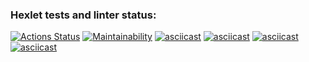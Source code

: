 ### Hexlet tests and linter status:
[![Actions Status](https://github.com/Blind-Beast/python-project-49/actions/workflows/hexlet-check.yml/badge.svg)](https://github.com/Blind-Beast/python-project-49/actions)
[![Maintainability](https://api.codeclimate.com/v1/badges/caaee538cb8cd2e8e8b0/maintainability)](https://codeclimate.com/github/Blind-Beast/python-project-49/maintainability)
[![asciicast](https://asciinema.org/a/X3agme6w3K4T8wGJaX6Ac8LhZ.svg)](https://asciinema.org/a/X3agme6w3K4T8wGJaX6Ac8LhZ)
[![asciicast](https://asciinema.org/a/foeoDPbvJzwMp7VNdaW1QxY8j.svg)](https://asciinema.org/a/foeoDPbvJzwMp7VNdaW1QxY8j)
[![asciicast](https://asciinema.org/a/D9YDXd4YIkzwpVfM5Of3BKTWl.svg)](https://asciinema.org/a/D9YDXd4YIkzwpVfM5Of3BKTWl)
[![asciicast](https://asciinema.org/a/RXyzfCS8JfQ3DcyGTKPurO5Jb.svg)](https://asciinema.org/a/RXyzfCS8JfQ3DcyGTKPurO5Jb)